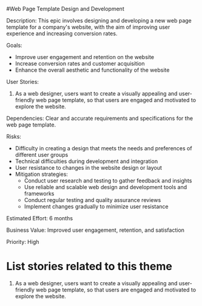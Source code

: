 #Web Page Template Design and Development

Description: This epic involves designing and developing a new web page template for a company's website, with the aim of improving user experience and increasing conversion rates.

Goals: 
- Improve user engagement and retention on the website 
- Increase conversion rates and customer acquisition 
- Enhance the overall aesthetic and functionality of the website

User Stories: 

1. As a web designer, users want to create a visually appealing and user-friendly web page template, so that users are engaged and motivated to explore the website.

Dependencies: Clear and accurate requirements and specifications for the web page template.

Risks: 
- Difficulty in creating a design that meets the needs and preferences of different user groups 
- Technical difficulties during development and integration 
- User resistance to changes in the website design or layout 
- Mitigation strategies:
  - Conduct user research and testing to gather feedback and insights 
  - Use reliable and scalable web design and development tools and frameworks 
  - Conduct regular testing and quality assurance reviews 
  - Implement changes gradually to minimize user resistance

Estimated Effort: 6 months

Business Value: Improved user engagement, retention, and satisfaction

Priority: High

# List stories related to this theme

1. As a web designer, users want to create a visually appealing and user-friendly web page template, so that users are engaged and motivated to explore the website.

